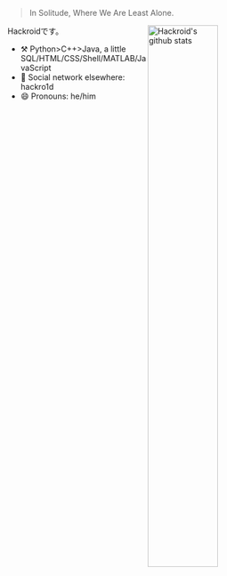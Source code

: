 > In Solitude, Where We Are Least Alone.

<img align="right" alt="Hackroid's github stats" width="50%" src="https://github-readme-stats.vercel.app/api?username=hackroid&show_icons=true">

Hackroidです。

- :hammer_and_pick: Python>C++>Java, a little SQL/HTML/CSS/Shell/MATLAB/JavaScript
- 💬 Social network elsewhere: hackro1d
- 😄 Pronouns: he/him

<!--
**hackroid/hackroid** is a ✨ _special_ ✨ repository because its `README.md` (this file) appears on your GitHub profile.

Here are some ideas to get you started:

- :hammer_and_pick: Python/C++/Java, 
- 🌱 I’m currently learning ...
- 👯 I’m looking to collaborate on ...
- 🤔 I’m looking for help with ...
- 💬 Ask me about ...
- 📫 How to reach me: ...
- 😄 Pronouns: he/him
- ⚡ Fun fact: ...
-->
